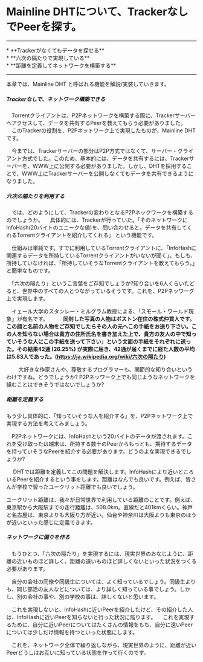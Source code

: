 # Mainline DHTについて、TrackerなしでPeerを探す。
<hr>
* **Trackerがなくてもデータを探せる**
<br>
* **六次の隔たりで実現している**
<br>
* **距離を定義してネットワークを構築する**
<br>
<hr>

本章では、Mainline DHT と呼ばれる機能を解説/実装していきます。


##### Trackerなしで、ネットワーク構築できる
　Torrentクライアントは、P2Pネットワークを構築する際に、Trackerサーバーへアクセスして、データを共有するPeerを教えてもらう必要がありました。
　このTrackerの役割を、P2Pネットワーク上で実現したものが、Mainline DHTです。

　今までは、Trackerサーバーの部分はP2P方式ではなくて、サーバー・クライアント方式でした。このため、基本的には、データを共有するには、Trackerサーバーを、WWW上に公開する必要がありました。しかし、DHTを採用することで、WWW上にTrackerサーバーを公開しなくてもデータを共有できるようになりました。


##### 六次の隔たりを利用する
　では、どのようにして、Trackerの変わりとなるP2Pネックワークを構築するのでしょうか。
　具体的には、Trackerが行っていた。「そのネットワークにInfoHash(20バイトのユニークな値)を、問い合わせると。データを共有してくれるTorrentクライアントを紹介してくれる」 という機能です。

　仕組みは単純です。すでに利用しているTorrentクライアントに、「InfoHashに関連するデータを所持しているTorrentクライアントがいないが聞く」。もしも、所持していなければ、「所持していそうなTorrentクライアントを教えてもらう。」と簡単なものです。

　「六次の隔たり」というこ言葉をご存知でしょうか?知り合いを6人くらいたどると、世界中のすべての人とつながっているそうです。これを、P2Pネッワーグ上で実現します。

　イェール大学のスタンレー・ミルグラム教授による、「スモール・ワールド現象」が有名です。
　
　
****同封した写真の人物はボストン在住の株式仲買人です。この顔と名前の人物をご存知でしたらその人の元へこの手紙をお送り下さい。この人を知らない場合は貴方の住所氏名を書き加えた上で、貴方の友人の中で知っていそうな人にこの手紙を送って下さい」という文面の手紙をそれぞれに送った。その結果42通 (26.25%) が実際に届き、42通が届くまでに経た人数の平均は5.83人であった。(https://ja.wikipedia.org/wiki/六次の隔たり)****

　
　大好きな作家さんや、尊敬するプログラマーも、関節的な知り合いというわけですね。どうでしょうか? P2Pネッワーク上でも同じようなネットワークを組むことはできそうではないでしょうか?

##### 距離を定義する
 もう少し具体的に、「知っていそうな人を紹介する」を、P2Pネットワーク上で実現する方法を考えてみましょう。

　P2Pネットワークには、InfoHashという20バイトのデータが渡されます。これを受け取ったは端末は、所持する数十のPeerからもっとも、期待するデータを持っていそうなPeerを紹介する必要があります。どうのよな実現できるでしょうか?　

　
 DHTでは距離を定義してこの問題を解決します。InfoHashにより近いところいるPeerを紹介するという事をします。距離はなんでも良いです。例えば、皆さんが学校で習ったユークリット距離でも良いでしょう。

 ユークリット距離は、我々が日常世界で利用している距離のことです。例えば、東京駅から大阪駅までの走行距離は、508.0km。直線だと401kmくらい。神戸と名古屋は、東京よりも大阪り方が近い。仙台や神奈川は大阪よりも東京のほうが近いといった感じに定義できます。
 
##### ネットワークに偏りを作る
　もうひとつ、「六次の隔たり」を実現するには、現実世界のおなじように、距離の近いものほど詳しく、距離の遠いものほど詳しくないといった状況をつくる必要があります。

　自分の会社の同僚や同級生については、よく知っているでしょう。同級生よりも、同じ部活の友人などについては、より詳しく知っている事でしょう。しかし、別の会社の事や、別の学校の事は、詳しくないと思います。

　これを実現しないと、InfoHashに近いPeerを紹介したけど、その紹介した人は、InfoHashに近いPeerを知らないと行った状況に陥ります。
　これを実現するために、自分に近いPeerについてはたくさんの情報をもち、自分に遠いPeerについては少しだけ情報を持つといった状態にします。

　これを、ネットワーク全体で繰り返しながら、現実世界のように、距離が近いPeerどうしはお互いに知っている状態を作って行くのです。



 















